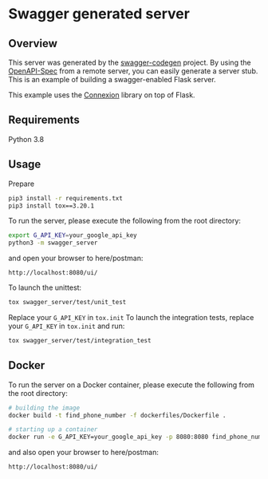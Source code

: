 # Swagger generated server

## Overview
This server was generated by the [swagger-codegen](https://github.com/swagger-api/swagger-codegen) project. By using the
[OpenAPI-Spec](https://github.com/swagger-api/swagger-core/wiki) from a remote server, you can easily generate a server stub.  This
is an example of building a swagger-enabled Flask server.

This example uses the [Connexion](https://github.com/zalando/connexion) library on top of Flask.

## Requirements
Python 3.8

## Usage

Prepare
```bash
pip3 install -r requirements.txt
pip3 install tox==3.20.1
```

To run the server, please execute the following from the root directory:
```bash
export G_API_KEY=your_google_api_key
python3 -m swagger_server
```

and open your browser to here/postman:
```
http://localhost:8080/ui/
```

To launch the unittest:
```bash
tox swagger_server/test/unit_test
```

Replace your `G_API_KEY` in `tox.init`
To launch the integration tests, replace your `G_API_KEY` in `tox.init` and run:
```bash
tox swagger_server/test/integration_test 
```

## Docker

To run the server on a Docker container, please execute the following from the root directory:

```bash
# building the image
docker build -t find_phone_number -f dockerfiles/Dockerfile .

# starting up a container
docker run -e G_API_KEY=your_google_api_key -p 8080:8080 find_phone_number
```

and also open your browser to here/postman:
```
http://localhost:8080/ui/
```
